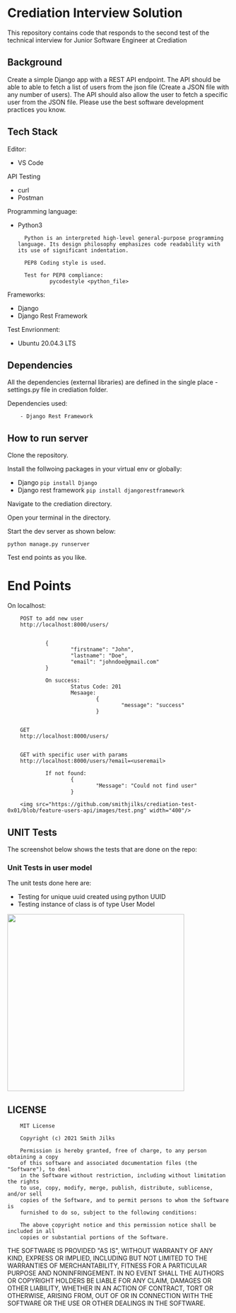 # Crediation Interview Solution
This repository contains code that responds to the second test of the technical interview for Junior Software Engineer at Crediation

## Background
Create a simple Django app with a REST API endpoint. The API should be able to able to fetch a list of users from the json file (Create a JSON file with any number of users). The API should also allow the user to fetch a specific user from the JSON file. Please use the best software development practices you know.


## Tech Stack
Editor:
- VS Code

API Testing
- curl
- Postman

Programming language: 
- Python3

        Python is an interpreted high-level general-purpose programming language. Its design philosophy emphasizes code readability with its use of significant indentation.
        
        PEP8 Coding style is used.
        
        Test for PEP8 compliance: 
                pycodestyle <python_file>

Frameworks:
- Django
- Django Rest Framework

Test Envrionment: 
 - Ubuntu 20.04.3 LTS

## Dependencies
All the dependencies (external libraries) are defined in the single place - settings.py file in crediation folder.

Dependencies used:
        
        - Django Rest Framework

##


## How to run server

Clone the repository.

Install the follwoing packages in your virtual env or globally:

- Django        ```pip install Django```
- Django rest framework ``` pip install djangorestframework ```

Navigate to the crediation directory.

Open your terminal in the directory.

Start the dev server as shown below:

```python manage.py runserver```

Test end points as you like.

# End Points
On localhost:
        
        POST to add new user
        http://localhost:8000/users/

        
                {
                        "firstname": "John",
                        "lastname": "Doe",
                        "email": "johndoe@gmail.com"
                }

                On success:
                        Status Code: 201
                        Mesaage:
                                {
                                        "message": "success"
                                }


        GET
        http://localhost:8000/users/


        GET with specific user with params
        http://localhost:8000/users/?email=<useremail>

                If not found:
                        {
                                "Message": "Could not find user"
                        }

        <img src="https://github.com/smithjilks/crediation-test-0x01/blob/feature-users-api/images/test.png" width="400"/>

## UNIT Tests
The screenshot below shows the tests that are done on the repo:

### Unit Tests in user model
The unit tests done here are:
- Testing for unique uuid created using python UUID 
- Testing instance of class is of type User Model
<img src="https://github.com/smithjilks/crediation-test-0x01/blob/feature-users-api/images/unit-test.png" width="400"/>


## LICENSE
        MIT License

        Copyright (c) 2021 Smith Jilks

        Permission is hereby granted, free of charge, to any person obtaining a copy
        of this software and associated documentation files (the "Software"), to deal
        in the Software without restriction, including without limitation the rights
        to use, copy, modify, merge, publish, distribute, sublicense, and/or sell
        copies of the Software, and to permit persons to whom the Software is
        furnished to do so, subject to the following conditions:

        The above copyright notice and this permission notice shall be included in all
        copies or substantial portions of the Software.

THE SOFTWARE IS PROVIDED "AS IS", WITHOUT WARRANTY OF ANY KIND, EXPRESS OR
IMPLIED, INCLUDING BUT NOT LIMITED TO THE WARRANTIES OF MERCHANTABILITY,
FITNESS FOR A PARTICULAR PURPOSE AND NONINFRINGEMENT. IN NO EVENT SHALL THE
AUTHORS OR COPYRIGHT HOLDERS BE LIABLE FOR ANY CLAIM, DAMAGES OR OTHER
LIABILITY, WHETHER IN AN ACTION OF CONTRACT, TORT OR OTHERWISE, ARISING FROM,
OUT OF OR IN CONNECTION WITH THE SOFTWARE OR THE USE OR OTHER DEALINGS IN THE
SOFTWARE.